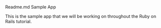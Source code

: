 Readme.md Sample App

This is the sample app that we will be working on throughout the Ruby on Rails tutorial.